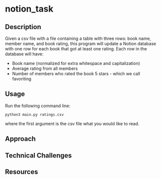 # notion_task

## Description
Given a csv file with a file containing a table with three rows: book name, member name, and book rating, this program will update a Notion database with one row for each book that got at least one rating. Each row in the database will have:

- Book name (normalized for extra whitespace and capitalization)
- Average rating from all members
- Number of members who rated the book 5 stars - which we call favoriting

## Usage
Run the following command line:
```
python3 main.py ratings.csv
```
where the first argument is the csv file what you would like to read.

## Approach

## Technical Challenges

## Resources
